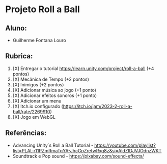 # Projeto Roll a Ball

## Aluno:

- Guilherme Fontana Louro

## Rubrica:

1. [X] Entregar o tutorial https://learn.unity.com/project/roll-a-ball (+4 pontos)
2. [X] Mecânica de Tempo (+2 pontos)
3. [X] Inimigos (+2 pontos)
4. [X] Adicionar música ao jogo (+1 ponto)
5. [X] Adicionar efeitos sonoros (+1 ponto)
6. [X] Adicionar um menu
7. [X] Itch.io configurado (https://itch.io/jam/2023-2-roll-a-ball/rate/2269910)
8. [X] Jogo em WebGL

## Referências:

- Advancing Unity´s Roll a Ball Tutorial - https://youtube.com/playlist?list=PLAt-r11PZmRmaTqYA-JhcGpZretwRxq8z&si=AldZIDJVJOdnzWKT
- Soundtrack e Pop sound - https://pixabay.com/sound-effects/


